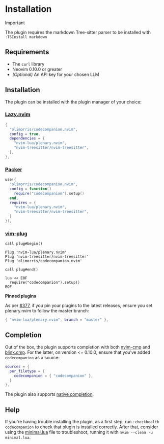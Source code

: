 # Installation

> [!IMPORTANT]
> The plugin requires the markdown Tree-sitter parser to be installed with `:TSInstall markdown`

## Requirements

- The `curl` library
- Neovim 0.10.0 or greater
- _(Optional)_ An API key for your chosen LLM

## Installation

The plugin can be installed with the plugin manager of your choice:

### [Lazy.nvim](https://github.com/folke/lazy.nvim)

```lua
{
  "olimorris/codecompanion.nvim",
  config = true,
  dependencies = {
    "nvim-lua/plenary.nvim",
    "nvim-treesitter/nvim-treesitter",
  },
},
```

### [Packer](https://github.com/wbthomason/packer.nvim)

```lua
use({
  "olimorris/codecompanion.nvim",
  config = function()
    require("codecompanion").setup()
  end,
  requires = {
    "nvim-lua/plenary.nvim",
    "nvim-treesitter/nvim-treesitter",
  }
}),
```

### [vim-plug](https://github.com/junegunn/vim-plug)

```vim
call plug#begin()

Plug 'nvim-lua/plenary.nvim'
Plug 'nvim-treesitter/nvim-treesitter'
Plug 'olimorris/codecompanion.nvim'

call plug#end()

lua << EOF
  require("codecompanion").setup()
EOF
```

**Pinned plugins**

As per [#377](https://github.com/olimorris/codecompanion.nvim/issues/377), if you pin your plugins to the latest releases, ensure you set plenary.nvim to follow the master branch:

```lua
{ "nvim-lua/plenary.nvim", branch = "master" },
```

## Completion

Out of the box, the plugin supports completion with both [nvim-cmp](https://github.com/hrsh7th/nvim-cmp) and [blink.cmp](https://github.com/Saghen/blink.cmp). For the latter, on version <= 0.10.0, ensure that you've added `codecompanion` as a source:

```lua
sources = {
  per_filetype = {
    codecompanion = { "codecompanion" },
  }
},
```

The plugin also supports [native completion](usage/chat-buffer/index#completion).

## Help

If you're having trouble installing the plugin, as a first step, run `:checkhealth codecompanion` to check that plugin is installed correctly. After that, consider using the [minimal.lua](https://github.com/olimorris/codecompanion.nvim/blob/main/minimal.lua)  file to troubleshoot, running it with `nvim --clean -u minimal.lua`.


